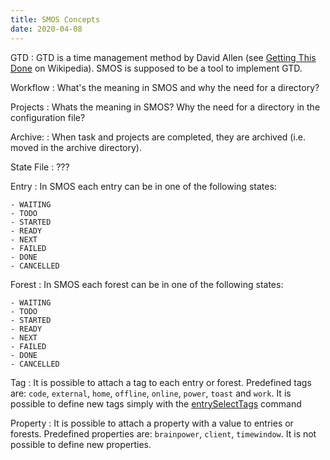 ```yaml
---
title: SMOS Concepts
date: 2020-04-08
---
```


GTD
: GTD is a time management method by David Allen (see [Getting This
  Done](https://en.wikipedia.org/wiki/Getting_Things_Done) on
  Wikipedia).
  SMOS is supposed to be a tool to implement GTD.


<!-- the next concepts are related to SMOS configuration, but AFAIK
are not explained -->

Workflow
: What's the meaning in SMOS and why the need for a directory?


Projects
: Whats the meaning in SMOS?  Why the need for a directory in the
  configuration file?


Archive:
: When task and projects are completed, they are archived (i.e. moved
  in the archive directory).

State File
: ???

Entry
: In SMOS each entry can be in one of the following states: <!-- not true. an entry can have no state -->

	- WAITING
	- TODO
	- STARTED
	- READY
	- NEXT
	- FAILED
	- DONE
	- CANCELLED


Forest
: In SMOS each forest can be in one of the following states: <!-- not true, a forest can have no state  -->

	- WAITING
	- TODO
	- STARTED
	- READY
	- NEXT
	- FAILED
	- DONE
	- CANCELLED


Tag
: It is possible to attach a tag to each entry or forest.  Predefined
  tags are: `code`, `external`, `home`, `offline`, `online`, `power`,
  `toast` and `work`.  It is possible to define new tags simply with
  the [entrySelectTags](/configuration-reference.html#entrySelectTags)
  command


Property
: It is possible to attach a property with a value to entries or
  forests.  Predefined properties are: `brainpower`, `client`,
  `timewindow`.  It is not possible to define new properties. <!--
  Why? -->
